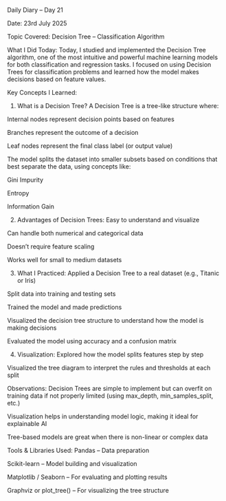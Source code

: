 Daily Diary – Day 21

Date: 23rd July 2025

Topic Covered: Decision Tree – Classification Algorithm

What I Did Today:
Today, I studied and implemented the Decision Tree algorithm, one of the most intuitive and powerful machine learning models for both classification and regression tasks. I focused on using Decision Trees for classification problems and learned how the model makes decisions based on feature values.

Key Concepts I Learned:
1. What is a Decision Tree?
A Decision Tree is a tree-like structure where:

Internal nodes represent decision points based on features

Branches represent the outcome of a decision

Leaf nodes represent the final class label (or output value)

The model splits the dataset into smaller subsets based on conditions that best separate the data, using concepts like:

Gini Impurity

Entropy

Information Gain

2. Advantages of Decision Trees:
Easy to understand and visualize

Can handle both numerical and categorical data

Doesn’t require feature scaling

Works well for small to medium datasets

3. What I Practiced:
Applied a Decision Tree to a real dataset (e.g., Titanic or Iris)

Split data into training and testing sets

Trained the model and made predictions

Visualized the decision tree structure to understand how the model is making decisions

Evaluated the model using accuracy and a confusion matrix

4. Visualization:
Explored how the model splits features step by step

Visualized the tree diagram to interpret the rules and thresholds at each split

Observations:
Decision Trees are simple to implement but can overfit on training data if not properly limited (using max_depth, min_samples_split, etc.)

Visualization helps in understanding model logic, making it ideal for explainable AI

Tree-based models are great when there is non-linear or complex data

Tools & Libraries Used:
Pandas – Data preparation

Scikit-learn – Model building and visualization

Matplotlib / Seaborn – For evaluating and plotting results

Graphviz or plot_tree() – For visualizing the tree structure

